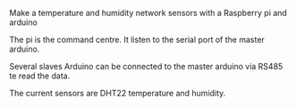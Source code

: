 Make a temperature and humidity network sensors with a Raspberry pi and arduino

The pi is the command centre. It listen to the serial port of the master arduino.

Several slaves Arduino can be connected to the master arduino via RS485 te read the data.

The current sensors are DHT22 temperature and humidity.



